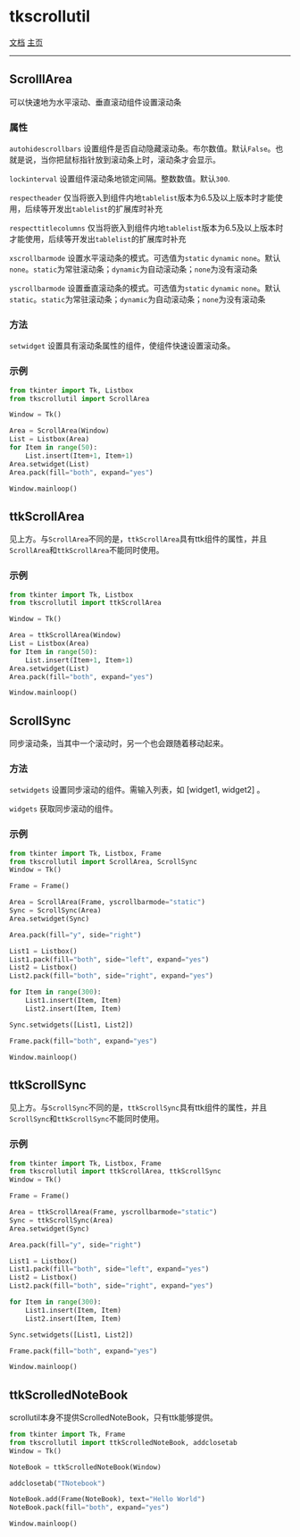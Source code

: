 # tkscrollutil

[文档](https://www.nemethi.de/scrollutil/index.html) [主页](https://www.nemethi.de/)

---

## ScrolllArea
可以快速地为水平滚动、垂直滚动组件设置滚动条

### 属性
`autohidescrollbars` 设置组件是否自动隐藏滚动条。布尔数值。默认`False`。也就是说，当你把鼠标指针放到滚动条上时，滚动条才会显示。 

`lockinterval` 设置组件滚动条地锁定间隔。整数数值。默认`300`.

`respectheader` 仅当将嵌入到组件内地`tablelist`版本为6.5及以上版本时才能使用，后续等开发出`tablelist`的扩展库时补充

`respecttitlecolumns` 仅当将嵌入到组件内地`tablelist`版本为6.5及以上版本时才能使用，后续等开发出`tablelist`的扩展库时补充

`xscrollbarmode` 设置水平滚动条的模式。可选值为`static` `dynamic` `none`。默认`none`。`static`为常驻滚动条；`dynamic`为自动滚动条；`none`为没有滚动条

`yscrollbarmode` 设置垂直滚动条的模式。可选值为`static` `dynamic` `none`。默认`static`。`static`为常驻滚动条；`dynamic`为自动滚动条；`none`为没有滚动条

### 方法
`setwidget` 设置具有滚动条属性的组件，使组件快速设置滚动条。

### 示例
```python
from tkinter import Tk, Listbox
from tkscrollutil import ScrollArea

Window = Tk()

Area = ScrollArea(Window)
List = Listbox(Area)
for Item in range(50):
    List.insert(Item+1, Item+1)
Area.setwidget(List)
Area.pack(fill="both", expand="yes")

Window.mainloop()
```

## ttkScrollArea
见上方。与`ScrollArea`不同的是，`ttkScrollArea`具有ttk组件的属性，并且`ScrollArea`和`ttkScrollArea`不能同时使用。

### 示例
```python
from tkinter import Tk, Listbox
from tkscrollutil import ttkScrollArea

Window = Tk()

Area = ttkScrollArea(Window)
List = Listbox(Area)
for Item in range(50):
    List.insert(Item+1, Item+1)
Area.setwidget(List)
Area.pack(fill="both", expand="yes")

Window.mainloop()
```

## ScrollSync
同步滚动条，当其中一个滚动时，另一个也会跟随着移动起来。

### 方法
`setwidgets` 设置同步滚动的组件。需输入列表，如 [widget1, widget2] 。

`widgets` 获取同步滚动的组件。

### 示例
```python
from tkinter import Tk, Listbox, Frame
from tkscrollutil import ScrollArea, ScrollSync
Window = Tk()

Frame = Frame()

Area = ScrollArea(Frame, yscrollbarmode="static")
Sync = ScrollSync(Area)
Area.setwidget(Sync)

Area.pack(fill="y", side="right")

List1 = Listbox()
List1.pack(fill="both", side="left", expand="yes")
List2 = Listbox()
List2.pack(fill="both", side="right", expand="yes")

for Item in range(300):
    List1.insert(Item, Item)
    List2.insert(Item, Item)

Sync.setwidgets([List1, List2])

Frame.pack(fill="both", expand="yes")

Window.mainloop()
```

## ttkScrollSync
见上方。与`ScrollSync`不同的是，`ttkScrollSync`具有ttk组件的属性，并且`ScrollSync`和`ttkScrollSync`不能同时使用。

### 示例
```python
from tkinter import Tk, Listbox, Frame
from tkscrollutil import ttkScrollArea, ttkScrollSync
Window = Tk()

Frame = Frame()

Area = ttkScrollArea(Frame, yscrollbarmode="static")
Sync = ttkScrollSync(Area)
Area.setwidget(Sync)

Area.pack(fill="y", side="right")

List1 = Listbox()
List1.pack(fill="both", side="left", expand="yes")
List2 = Listbox()
List2.pack(fill="both", side="right", expand="yes")

for Item in range(300):
    List1.insert(Item, Item)
    List2.insert(Item, Item)

Sync.setwidgets([List1, List2])

Frame.pack(fill="both", expand="yes")

Window.mainloop()
```

## ttkScrolledNoteBook
scrollutil本身不提供ScrolledNoteBook，只有ttk能够提供。
```python
from tkinter import Tk, Frame
from tkscrollutil import ttkScrolledNoteBook, addclosetab
Window = Tk()

NoteBook = ttkScrolledNoteBook(Window)

addclosetab("TNotebook")

NoteBook.add(Frame(NoteBook), text="Hello World")
NoteBook.pack(fill="both", expand="yes")

Window.mainloop()
```